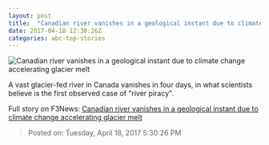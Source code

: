```yaml
---
layout: post
title:  "Canadian river vanishes in a geological instant due to climate change accelerating glacier melt"
date: 2017-04-18 12:30:26Z
categories: abc-top-stories
---
```


![Canadian river vanishes in a geological instant due to climate change accelerating glacier melt](http://www.abc.net.au/news/image/8451704-1x1-700x700.jpg)

A vast glacier-fed river in Canada vanishes in four days, in what scientists believe is the first observed case of "river piracy".


Full story on F3News: [Canadian river vanishes in a geological instant due to climate change accelerating glacier melt](http://www.f3nws.com/n/augydG)

> Posted on: Tuesday, April 18, 2017 5:30:26 PM
